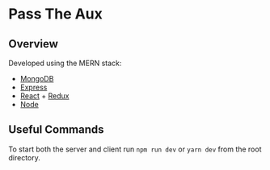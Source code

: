 # Pass The Aux
## Overview
Developed using the MERN stack:
- [MongoDB](https://www.mongodb.com/)
- [Express](https://expressjs.com/)
- [React](https://reactjs.org/) + [Redux](https://redux.js.org/)
- [Node](https://nodejs.org/en/)

## Useful Commands
To start both the server and client run `npm run dev` or `yarn dev` from the root directory.